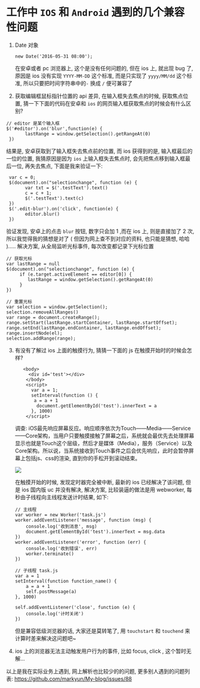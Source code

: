 # 工作中 `IOS` 和 `Android` 遇到的几个兼容性问题
1. Date 对象

    ```
    new Date('2016-05-31 08:00');
    ```
    在安卓或者 pc 浏览器上, 这个是没有任何问题的, 但在 ios 上, 就出现 bug 了, 原因是 ios 没有实现 `YYYY-MM-DD` 这个标准, 而是只实现了 `yyyy/MM/dd` 这个标准, 所以只要把时间字符串中的`-` 换成 `/` 便可兼容了
    
2. 获取编辑框鼠标指针位置的 api 差异, 在输入框失去焦点的时候, 获取焦点位置, 猜一下下面的代码在安卓和 `ios` 的网页输入框获取焦点的时候会有什么区别?
 
 ```
 // editor 是某个输入框
 $('#editor').on('blur',function(e) {
        lastRange = window.getSelection().getRangeAt(0)
  })
 ```
 结果是, 安卓获取到了输入框失去焦点前的位置, 而 ios 获得到的是, 输入框最后的一位的位置, 我猜原因是因为 `ios` 上输入框失去焦点时, 会先把焦点移到输入框最后一位, 再失去焦点, 下面是我来验证一下: 

 ```
  var c = 0;
  $(document).on("selectionchange", function (e) {
        var txt = $('.testText').text()
        c = c + 1;
        $('.testText').text(c)
  })
  $('.edit-blur').on('click', function(e) {
        editor.blur()
  })
 ```
 验证发现, 安卓上的点击 `blur` 按钮, 数字只会加 1 ,而在 ios 上, 则是直接加了 2 次, 所以我觉得我的猜想是对了 ( 但因为网上查不到对应的资料, 也只能是猜想, 哈哈 ).....
 解决方案, 从全局监听光标事件, 每次改变都记录下光标位置
 
 ```
 // 获取光标
 var lastRange = null
 $(document).on("selectionchange", function (e) {
      if (e.target.activeElement == editor[0]) {
         lastRange = window.getSelection().getRangeAt(0)
      }
})
```

 ```
// 重置光标
var selection = window.getSelection();
selection.removeAllRanges()
var range = document.createRange();
range.setStart(lastRange.startContainer, lastRange.startOffset);
range.setEnd(lastRange.endContainer, lastRange.endOffset);
range.insertNode(el);
selection.addRange(range);

 ```

3. 有没有了解过 ios 上面的触摸行为, 猜猜一下面的 js 在触摸开始时的时候会怎样?

    ```
       <body>
         <div id='test'></div>
        </body>
        <script>
          var a = 1;
          setInterval(function () {
           a = a + 1
            document.getElementById('test').innerText = a
          }, 1000)
        </script>
    ```
    调查: iOS最先响应屏幕反应。响应顺序依次为Touch——Media——Service——Core架构，当用户只要触摸接触了屏幕之后，系统就会最优先去处理屏幕显示也就是Touch这个层级，然后才是媒体（Media），服务（Service）以及Core架构。所以说，当系统接收到Touch事件之后会优先响应，此时会暂停屏幕上包括js、css的渲染, 直到你的手松开到滚动结束。
    
    ![](https://pic4.zhimg.com/80/5a1ac20e022deb75be4d22b317c98e92_hd.jpg)
    
    在触摸开始的时候, 发现定时器完全被中断, 最新的 ios 已经解决了该问题, 但是 ios 国内版 uc 并没有解决, 解决方案, 比较装逼的做法是用 webworker, 每秒由子线程向主线程发送计时结果, 如下:
    
    ```
    // 主线程
    var worker = new Worker('task.js')
    worker.addEventListener('message', function (msg) {
        console.log('收到消息', msg)
        document.getElementById('test').innerText = msg.data
    })
    worker.addEventListener('error', function (err) {
        console.log('收到错误', err)
        worker.terminate()
   })
    ```
    
    ```
    // 子线程 task.js
    var a = 1
    setInterval(function function_name() {
        a = a + 1
        self.postMessage(a)
    }, 1000)

    self.addEventListener('close', function (e) {
        console.log('计时关闭')
    })
    ```
    
    但是兼容低级浏览器的话, 大家还是莫转笔了, 用 `touchstart` 和 `touchend` 来计算时差来解决这问题吧~

3. ios 上的浏览器无法主动触发用户行为的事件, 比如 focus, click , 这个暂时无解...

以上是我在实际业务上遇到, 网上解析也比较少的的问题, 更多别人遇到的问题列表: https://github.com/markyun/My-blog/issues/88

                                
                                
                                




